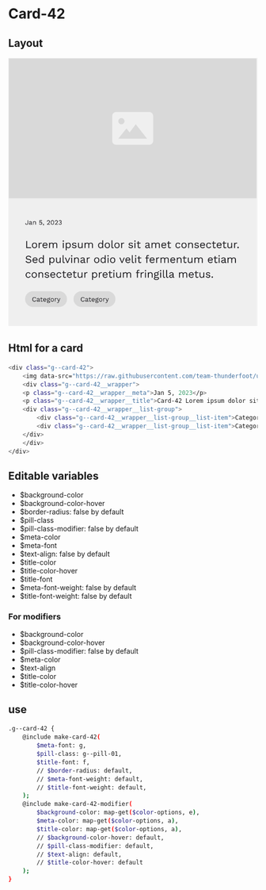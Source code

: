 # Card-42

## Layout

![alt text][card-42]

[card-42]: /src/img/global-components/card/card-42.png

## Html for a card

```sh
<div class="g--card-42">
    <img data-src="https://raw.githubusercontent.com/team-thunderfoot/ui/main/src/img/global-components/img-placeholder.jpg" src="/src/img/global-components/placeholder.jpg" alt="alt text" class="g--card-42__media g--lazy-01 f--ar" width="604" height="340">
    <div class="g--card-42__wrapper">
    <p class="g--card-42__wrapper__meta">Jan 5, 2023</p>
    <p class="g--card-42__wrapper__title">Card-42 Lorem ipsum dolor sit amet consectetur. Sed pulvinar odio velit fermentum etiam consectetur pretium fringilla metus.</p>
    <div class="g--card-42__wrapper__list-group">
        <div class="g--card-42__wrapper__list-group__list-item">Category</div>
        <div class="g--card-42__wrapper__list-group__list-item">Category</div>
    </div>
    </div>
</div>
```

## Editable variables

- $background-color
- $background-color-hover
- $border-radius: false by default
- $pill-class
- $pill-class-modifier: false by default
- $meta-color
- $meta-font
- $text-align: false by default
- $title-color
- $title-color-hover
- $title-font
- $meta-font-weight: false by default
- $title-font-weight: false by default

### For modifiers

- $background-color
- $background-color-hover
- $pill-class-modifier: false by default
- $meta-color
- $text-align
- $title-color
- $title-color-hover

## use

```sh
.g--card-42 {
    @include make-card-42(
        $meta-font: g,
        $pill-class: g--pill-01,
        $title-font: f,
        // $border-radius: default,
        // $meta-font-weight: default,
        // $title-font-weight: default,
    );
    @include make-card-42-modifier(
        $background-color: map-get($color-options, e),
        $meta-color: map-get($color-options, a),
        $title-color: map-get($color-options, a),
        // $background-color-hover: default,
        // $pill-class-modifier: default,
        // $text-align: default,
        // $title-color-hover: default
    );
}
```
